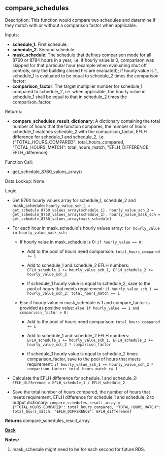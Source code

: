
## compare_schedules

Description: This function would compare two schedules and determine if they match with or without a comparison factor when applicable.  

Inputs:
- **schedule_1**: First schedule.
- **schedule_2**: Second schedule.
- **mask_schedule**: The schedule that defines comparison mode for all 8760 or 8784 hours in a year, i.e. if hourly value is 0, comparison was skipped for that particular hour (example when evaluating shut off controls, only the building closed hrs are evaluated); if hourly value is 1, schedule_1 is evaluated to be equal to schedule_2 times the comparison factor;  
- **comparison_factor**: The target multiplier number for schedule_1 compared to schedule_2, i.e. when applicable, the hourly value in schedule_1 shall be equal to that in schedule_2 times the comparison_factor.

Returns:
- **compare_schedules_result_dictionary**: A dictionary containing the total number of hours that the function compares, the number of hours schedule_1 matches schedule_2 with the comparison_factor, EFLH difference for schedule_1 and schedule_2, i.e. {"TOTAL_HOURS_COMPARED": total_hours_compared, "TOTAL_HOURS_MATCH": total_hours_match, "EFLH_DIFFERENCE: EFLH_difference}

Function Call:

- get_schedule_8760_values_array()

Data Lookup: None

Logic:

- Get 8760 hourly values array for schedule_1, schedule_2 and mask_schedule: `hourly_value_sch_1 = get_schedule_8760_values_array(schedule_1), hourly_value_sch_2 = get_schedule_8760_values_array(schedule_2), hourly_value_mask_sch = get_schedule_8760_values_array(mask_schedule)`

- For each hour in mask_schedule's hourly values array: `for hourly_value in hourly_value_mask_sch:`

  - If hourly value in mask_schedule is 0: `if hourly_value == 0:`

    - Add to the pool of hours need comparison: `total_hours_compared += 1`

    - Add to schedule_1 and schedule_2 EFLH numbers: `EFLH_schedule_1 += hourly_value_sch_1, EFLH_schedule_2 += hourly_value_sch_2`

    - If schedule_1 hourly value is equal to schedule_2, save to the pool of hours that meets requirement: `if hourly_value_sch_1 == hourly_value_sch_2: total_hours_match += 1`

  - Else if hourly value in mask_schedule is 1 and compare_factor is provided as positive value: `else if hourly_value == 1 and comparison_factor > 0:`

    - Add to the pool of hours need comparison: `total_hours_compared += 1`

    - Add to schedule_1 and schedule_2 EFLH numbers: `EFLH_schedule_1 += hourly_value_sch_1, EFLH_schedule_2 += hourly_value_sch_2 * comparison_factor`

    - If schedule_1 hourly value is equal to schedule_2 times comparison_factor, save to the pool of hours that meets requirement: `if hourly_value_sch_1 == hourly_value_sch_2 * comparison_factor: total_hours_match += 1`

- Calculate the EFLH difference for schedule_1 and schedule_2: `EFLH_difference = EFLH_schedule_1 / EFLH_schedule_2`

- Save the total number of hours compared, the number of hours that meets requirement, EFLH difference for schedule_1 and schedule_2 to output dictionary: `compare_schedules_result_array = {"TOTAL_HOURS_COMPARED": total_hours_compared, "TOTAL_HOURS_MATCH": total_hours_match, "EFLH_DIFFERENCE": EFLH_difference}`

**Returns** compare_schedules_result_array

**[Back](../_toc.md)**

**Notes:**
1. mask_schedule might need to be for each second for future RDS.
